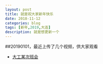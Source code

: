 ```yaml
---
layout: post
title: 就是祝大家新年快乐
date: 2018-11-12
categories: blog
tags: [新年,2019,大连]
description: 就是想更新一个
---
```

##20190101，最近上传了几个视频，供大家观看
- [大工某次班会](https://www.bilibili.com/video/av39135311/)
